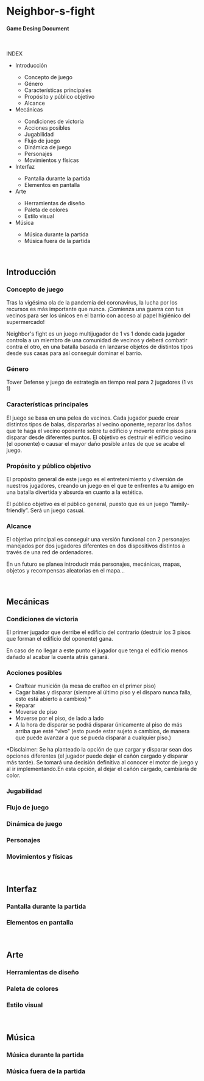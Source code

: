 # Neighbor-s-fight

<h4>Game Desing Document</h4>

<br>
<p>INDEX</p>
<ul>
  <li>Introducción</li>
  <ul>
     <li>Concepto de juego</li>
     <li>Género</li>
     <li>Características principales</li>
     <li>Propósito y público objetivo</li>
     <li>Alcance</li>
  </ul>
  <li>Mecánicas</li>
   <ul>
     <li>Condiciones de victoria</li>
     <li>Acciones posibles</li>
     <li>Jugabilidad</li>
     <li>Flujo de juego</li>
     <li>Dinámica de juego</li>
     <li>Personajes</li>
     <li>Movimientos y físicas</li>
  </ul>
  <li>Interfaz</li>
  <ul>
     <li>Pantalla durante la partida</li>
     <li>Elementos en pantalla</li>
  </ul>
  <li>Arte</li>
  <ul>
     <li>Herramientas de diseño</li>
     <li>Paleta de colores</li>
     <li>Estilo visual</li>
  </ul>
  <li>Música</li>
  <ul>
     <li>Música durante la partida</li>
     <li>Música fuera de la partida</li>
  </ul>
</ul>

<br>
<h2>Introducción</h2>
<h3>Concepto de juego</h3>
<p>Tras la vigésima ola de la pandemia del coronavirus, la lucha por los recursos es más importante que nunca. ¡Comienza una guerra con tus vecinos para ser los únicos en el barrio con acceso al papel higiénico del supermercado!</p>
<p>Neighbor's fight es un juego multijugador de 1 vs 1 donde cada jugador controla a un miembro de una comunidad de vecinos y deberá combatir contra el otro, en una batalla basada en lanzarse objetos de distintos tipos desde sus casas para así conseguir dominar el barrio.</<p>
<h3>Género</h3>
<p>Tower Defense y juego de estrategia en tiempo real para 2 jugadores (1 vs 1)</p>
<h3>Características principales</h3>
<p>El juego se basa en una pelea de vecinos. Cada jugador puede crear distintos tipos de balas, dispararlas al vecino oponente, reparar los daños que te haga el vecino oponente sobre tu edificio y moverte entre pisos para disparar desde diferentes puntos. El objetivo es destruir el edificio vecino (el oponente) o causar el mayor daño posible antes de que se acabe el juego.</p>
<h3>Propósito y público objetivo</h3>
<p>El propósito general de este juego es el entretenimiento y diversión de nuestros jugadores, creando un juego en el que te enfrentes a tu amigo en una batalla divertida y absurda en cuanto a la estética. </p>
<p>El público objetivo es el público general, puesto que es un juego “family-friendly”. Será un juego casual.</p>
<h3>Alcance</h3>
<p>El objetivo principal es conseguir una versión funcional con 2 personajes manejados por dos jugadores diferentes en dos dispositivos distintos a través de una red de ordenadores.</p>
<p>En un futuro se planea introducir más personajes, mecánicas, mapas, objetos y recompensas aleatorias en el mapa...</p>
<br>




<h2>Mecánicas</h2>
<h3>Condiciones de victoria</h3>
<p>El primer jugador que derribe el edificio del contrario (destruir los 3 pisos que forman el edificio del oponente) gana.</p>
<p>En caso de no llegar a este punto el jugador que tenga el edificio menos dañado al acabar la cuenta atrás ganará.</p>
<h3>Acciones posibles</h3>
<ul>
  <li>Craftear munición (la mesa de crafteo en el primer piso)</li>
  <li>Cagar balas y disparar (siempre al último piso y el disparo nunca falla, esto está abierto a cambios) *</li>
  <li>Reparar</li>
  <li>Moverse de piso </li>
  <li>Moverse por el piso, de lado a lado</li>
  <li>A la hora de disparar se podrá disparar únicamente al piso de más arriba que esté “vivo” (esto puede estar sujeto a cambios, de manera que puede avanzar a que se pueda disparar a cualquier piso.)
</li>
</ul>
<p>*Disclaimer: Se ha planteado la opción de que cargar y disparar sean dos opciones diferentes (el jugador puede dejar el cañón cargado y disparar más tarde). Se tomará una decisión definitiva al conocer el motor de juego y al ir implementando.En esta opción, al dejar el cañón cargado, cambiaría de color.</p>
<h3>Jugabilidad</h3>
<h3>Flujo de juego</h3>
<h3>Dinámica de juego</h3>
<h3>Personajes</h3>
<h3>Movimientos y físicas</h3>
<br>





<h2>Interfaz</h2>
<h3>Pantalla durante la partida</h3>
<h3>Elementos en pantalla</h3>
<br>





<h2>Arte</h2>
<h3>Herramientas de diseño</h3>
<h3>Paleta de colores</h3>
<h3>Estilo visual</h3>
<br>





<h2>Música</h2>
<h3>Música durante la partida</h3>
<h3>Música fuera de la partida</h3>
<br>
